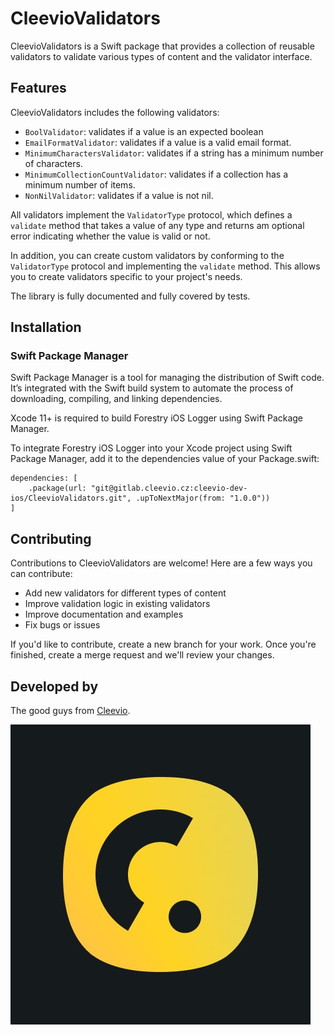 # CleevioValidators

CleevioValidators is a Swift package that provides a collection of reusable validators to validate various types of content and the validator interface.

## Features

CleevioValidators includes the following validators:

- `BoolValidator`: validates if a value is an expected boolean
- `EmailFormatValidator`: validates if a value is a valid email format.
- `MinimumCharactersValidator`: validates if a string has a minimum number of characters.
- `MinimumCollectionCountValidator`: validates if a collection has a minimum number of items.
- `NonNilValidator`: validates if a value is not nil.

All validators implement the `ValidatorType` protocol, which defines a `validate` method that takes a value of any type and returns am optional error indicating whether the value is valid or not.

In addition, you can create custom validators by conforming to the `ValidatorType` protocol and implementing the `validate` method. This allows you to create validators specific to your project's needs.

The library is fully documented and fully covered by tests.

## Installation

### Swift Package Manager
Swift Package Manager is a tool for managing the distribution of Swift code. It’s integrated with the Swift build system to automate the process of downloading, compiling, and linking dependencies.

Xcode 11+ is required to build Forestry iOS Logger using Swift Package Manager.

To integrate Forestry iOS Logger into your Xcode project using Swift Package Manager, add it to the dependencies value of your Package.swift:

```
dependencies: [
    .package(url: "git@gitlab.cleevio.cz:cleevio-dev-ios/CleevioValidators.git", .upToNextMajor(from: "1.0.0"))
]
```

## Contributing

Contributions to CleevioValidators are welcome!
Here are a few ways you can contribute:

- Add new validators for different types of content
- Improve validation logic in existing validators
- Improve documentation and examples
- Fix bugs or issues

If you'd like to contribute, create a new branch for your work. Once you're finished, create a merge request and we'll review your changes.

## Developed by

The good guys from [Cleevio](https://cleevio.com).

![Cleevio logo](cleevioLogo.jpg)
